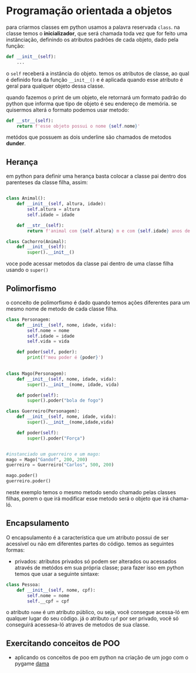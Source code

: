 # Programação orientada a objetos

para criarmos classes em python usamos a palavra reservada `class`. na classe temos o **inicializador**, que será chamada toda vez que for feito uma instânciação, definindo os atributos padrões de cada objeto, dado pela função:

```python
def __init__(self):
    ...
```

o `self` receberá a instância do objeto. temos os atributos de classe, ao qual é definido fora da função `__init__()` e é aplicada quando esse atributo é geral para qualquer objeto dessa classe.

quando fazemos o print de um objeto, ele retornará um formato padrão do python que informa que tipo de objeto é seu endereço de memória. se quisermos alterá o formato podemos usar metodo:

```python
def __str__(self):
    return f'esse objeto possui o nome {self.nome}'
```

metódos que possuem as dois underline são chamados de metodos **dunder**.

## Herança

em python para definir uma herança basta colocar a classe pai dentro dos parenteses da classe filha, assim:

```python

class Animal():
    def __init__(self, altura, idade):
        self.altura = altura
        self.idade = idade

    def __str__(self):
        return f'animal com {self.altura} m e com {self.idade} anos de idade'

class Cachorro(Animal):
    def __init__(self):
        super().__init__()

```

voce pode acessar metodos da classe pai dentro de uma classe filha usando o `super()`

## Polimorfismo

o conceito de polimorfismo é dado quando temos ações diferentes para um mesmo nome de metodo de cada classe filha.

```python
class Personagem:
    def __init__(self, nome, idade, vida):
        self.nome = nome
        self.idade = idade
        self.vida = vida

    def poder(self, poder):
        print(f'meu poder é {poder}')

    
class Mago(Personagem):
    def __init__(self, nome, idade, vida):
        super().__init__(nome, idade, vida)

    def poder(self):
        super().poder("bola de fogo")

class Guerreiro(Personagem):
    def __init__(self, nome, idade, vida):
        super().__init__(nome,idade,vida)

    def poder(self):
        super().poder("Força")


#instanciado um guerreiro e um mago:
mago = Mago("Gandof", 200, 200)
guerreiro = Guerreiro("Carlos", 500, 200)

mago.poder()
guerreiro.poder()
```

neste exemplo temos o mesmo metodo sendo chamado pelas classes filhas, porem o que irá modificar esse metodo será o objeto que irá chama-ló.

## Encapsulamento

O encapsulamento é a característica que um atributo possui de ser acessível ou não em diferentes partes do código. temos as seguintes formas:

- privados: atributos privados só podem ser alterados ou acessados através de metódos em sua própria classe; para fazer isso em python temos que usar a seguinte sintaxe:

```python
class Pessoa:
    def __init__(self, nome, cpf):
        self.nome = nome
        self.__cpf = cpf

```

o atributo `nome` é um atributo público, ou seja, você consegue acessa-ló em qualquer lugar do seu código. já o atributo `cpf` por ser privado, você só conseguirá acessesa-ló atraves de metodos de sua classe. 

## Exercitando conceitos de POO

- aplicando os conceitos de poo em python na criação de um jogo com o pygame [dama](https://github.com/CarlosG18/advanced_topics_py/blob/main/topics/poo/dama/dama.md)